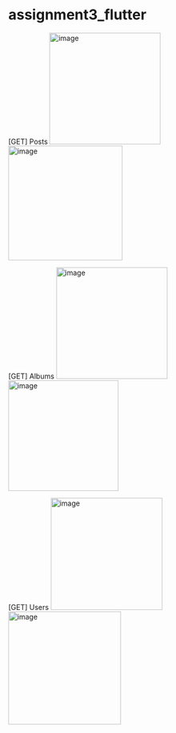 # assignment3_flutter

[GET] Posts 
<img width="222" alt="image" src="https://github.com/grachiasalsabila/Assignment3_Flutter/assets/95047392/39999208-12a3-42b4-9cbe-f29df8a376d6">
<img width="228" alt="image" src="https://github.com/grachiasalsabila/Assignment3_Flutter/assets/95047392/6be1c773-baf1-4792-a9c4-b8087d59316b">

[GET] Albums 
<img width="222" alt="image" src="https://github.com/grachiasalsabila/Assignment3_Flutter/assets/95047392/797dd497-b677-45c3-9e94-6648733b1721">
<img width="220" alt="image" src="https://github.com/grachiasalsabila/Assignment3_Flutter/assets/95047392/d0d0d312-1bd9-4db4-92de-f059b6e9ab96">

[GET] Users
<img width="223" alt="image" src="https://github.com/grachiasalsabila/Assignment3_Flutter/assets/95047392/d9f348b9-da61-490b-a596-099c8db4c95b">
<img width="225" alt="image" src="https://github.com/grachiasalsabila/Assignment3_Flutter/assets/95047392/72e21d0c-88a3-4b4a-a822-19a738a22bb2">

